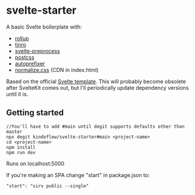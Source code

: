 # svelte-starter

A basic Svelte boilerplate with:
* [rollup](https://github.com/rollup/rollup)
* [tinro](https://github.com/AlexxNB/tinro)
* [svelte-preprocess](https://github.com/sveltejs/svelte-preprocess)
* [postcss](https://github.com/postcss/postcss)
* [autoprefixer](https://github.com/postcss/autoprefixer)
* [normalize.css](https://github.com/necolas/normalize.css) (CDN in index.html)

Based on the official [Svelte template](https://github.com/sveltejs/template).
This will probably become obsolete after SvelteKit comes out, but I'll periodically 
update dependency versions until it is.

## Getting started

```
//You'll have to add #main until degit supports defaults other than master
npx degit kindoflew/svelte-starter#main <project-name>
cd <project-name>
npm install
npm run dev
```

Runs on localhost:5000

If you're making an SPA change "start" in package.json to:
```
"start": "sirv public --single"
``` 

